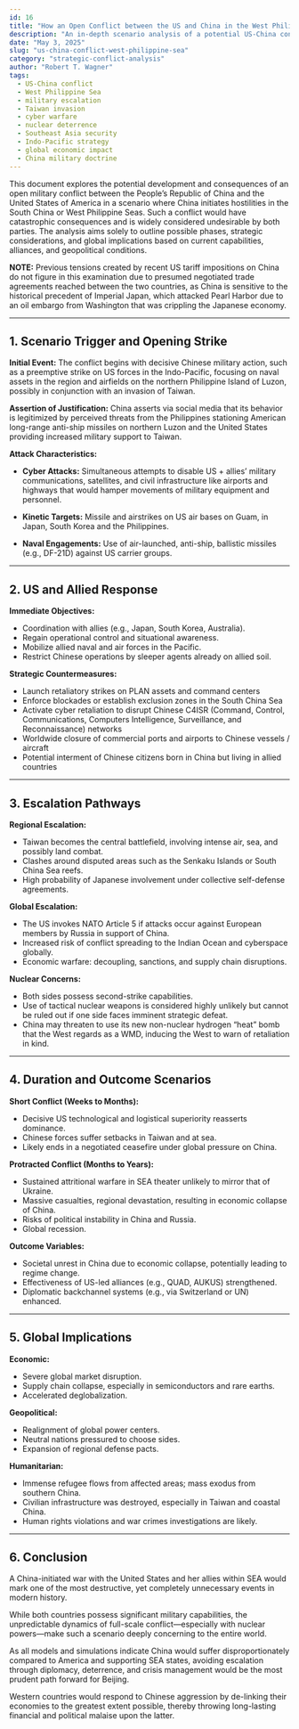 ```yaml
---
id: 16
title: "How an Open Conflict between the US and China in the West Philippine Sea might Unfold and Manifest"
description: "An in-depth scenario analysis of a potential US-China conflict in the West Philippine Sea—covering military escalation, global impact, and strategic outcomes."
date: "May 3, 2025"
slug: "us-china-conflict-west-philippine-sea"
category: "strategic-conflict-analysis"
author: "Robert T. Wagner"
tags:
  - US-China conflict
  - West Philippine Sea
  - military escalation
  - Taiwan invasion
  - cyber warfare
  - nuclear deterrence
  - Southeast Asia security
  - Indo-Pacific strategy
  - global economic impact
  - China military doctrine
---
```


This document explores the potential development and consequences of an open military conflict between the People’s Republic of China and the United States of America in a scenario where China initiates hostilities in the South China or West Philippine Seas. Such a conflict would have catastrophic consequences and is widely considered undesirable by both parties. The analysis aims solely to outline possible phases, strategic considerations, and global implications based on current capabilities, alliances, and geopolitical conditions.

**NOTE:** Previous tensions created by recent US tariff impositions on China do not figure in this examination due to presumed negotiated trade agreements reached between the two countries, as China is sensitive to the historical precedent of Imperial Japan, which attacked Pearl Harbor due to an oil embargo from Washington that was crippling the Japanese economy.

---

## 1. Scenario Trigger and Opening Strike

**Initial Event:** The conflict begins with decisive Chinese military action, such as a preemptive strike on US forces in the Indo-Pacific, focusing on naval assets in the region and airfields on the northern Philippine Island of Luzon, possibly in conjunction with an invasion of Taiwan.

**Assertion of Justification:** China asserts via social media that its behavior is legitimized by perceived threats from the Philippines stationing American long-range anti-ship missiles on northern Luzon and the United States providing increased military support to Taiwan.

**Attack Characteristics:**

- **Cyber Attacks:** Simultaneous attempts to disable US + allies’ military communications, satellites, and civil infrastructure like airports and highways that would hamper movements of military equipment and personnel.

- **Kinetic Targets:** Missile and airstrikes on US air bases on Guam, in Japan, South Korea and the Philippines.

- **Naval Engagements:** Use of air-launched, anti-ship, ballistic missiles (e.g., DF-21D) against US carrier groups.

---

## 2. US and Allied Response

**Immediate Objectives:**

- Coordination with allies (e.g., Japan, South Korea, Australia).
- Regain operational control and situational awareness.
- Mobilize allied naval and air forces in the Pacific.
- Restrict Chinese operations by sleeper agents already on allied soil.

**Strategic Countermeasures:**

- Launch retaliatory strikes on PLAN assets and command centers
- Enforce blockades or establish exclusion zones in the South China Sea
- Activate cyber retaliation to disrupt Chinese C4ISR (Command, Control, Communications, Computers Intelligence, Surveillance, and Reconnaissance) networks
- Worldwide closure of commercial ports and airports to Chinese vessels / aircraft
- Potential interment of Chinese citizens born in China but living in allied countries

---

## 3. Escalation Pathways

**Regional Escalation:**

- Taiwan becomes the central battlefield, involving intense air, sea, and possibly land combat.
- Clashes around disputed areas such as the Senkaku Islands or South China Sea reefs.
- High probability of Japanese involvement under collective self-defense agreements.

**Global Escalation:**

- The US invokes NATO Article 5 if attacks occur against European members by Russia in support of China.
- Increased risk of conflict spreading to the Indian Ocean and cyberspace globally.
- Economic warfare: decoupling, sanctions, and supply chain disruptions.

**Nuclear Concerns:**

- Both sides possess second-strike capabilities.
- Use of tactical nuclear weapons is considered highly unlikely but cannot be ruled out if one side faces imminent strategic defeat.
- China may threaten to use its new non-nuclear hydrogen “heat” bomb that the West regards as a WMD, inducing the West to warn of retaliation in kind.

---

## 4. Duration and Outcome Scenarios

**Short Conflict (Weeks to Months):**

- Decisive US technological and logistical superiority reasserts dominance.
- Chinese forces suffer setbacks in Taiwan and at sea.
- Likely ends in a negotiated ceasefire under global pressure on China.

**Protracted Conflict (Months to Years):**

- Sustained attritional warfare in SEA theater unlikely to mirror that of Ukraine.
- Massive casualties, regional devastation, resulting in economic collapse of China.
- Risks of political instability in China and Russia.
- Global recession.

**Outcome Variables:**

- Societal unrest in China due to economic collapse, potentially leading to regime change.
- Effectiveness of US-led alliances (e.g., QUAD, AUKUS) strengthened.
- Diplomatic backchannel systems (e.g., via Switzerland or UN) enhanced.

---

## 5. Global Implications

**Economic:**

- Severe global market disruption.
- Supply chain collapse, especially in semiconductors and rare earths.
- Accelerated deglobalization.

**Geopolitical:**

- Realignment of global power centers.
- Neutral nations pressured to choose sides.
- Expansion of regional defense pacts.

**Humanitarian:**

- Immense refugee flows from affected areas; mass exodus from southern China.
- Civilian infrastructure was destroyed, especially in Taiwan and coastal China.
- Human rights violations and war crimes investigations are likely.

---

## 6. Conclusion

A China-initiated war with the United States and her allies within SEA would mark one of the most destructive, yet completely unnecessary events in modern history.

While both countries possess significant military capabilities, the unpredictable dynamics of full-scale conflict—especially with nuclear powers—make such a scenario deeply concerning to the entire world.

As all models and simulations indicate China would suffer disproportionately compared to America and supporting SEA states, avoiding escalation through diplomacy, deterrence, and crisis management would be the most prudent path forward for Beijing.

Western countries would respond to Chinese aggression by de-linking their economies to the greatest extent possible, thereby throwing long-lasting financial and political malaise upon the latter.
